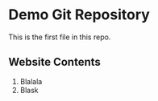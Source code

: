 # Demo Git Repository

This is the first file in this repo.

## Website Contents 

1. Blalala
2. Blask



